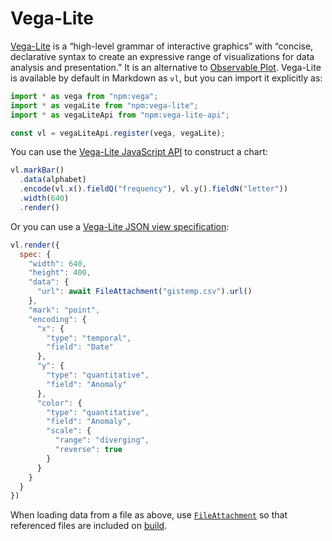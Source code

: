 # Vega-Lite

[Vega-Lite](https://vega.github.io/vega-lite/) is a “high-level grammar of interactive graphics” with “concise, declarative syntax to create an expressive range of visualizations for data analysis and presentation.” It is an alternative to [Observable Plot](./plot). Vega-Lite is available by default in Markdown as `vl`, but you can import it explicitly as:

```js run=false
import * as vega from "npm:vega";
import * as vegaLite from "npm:vega-lite";
import * as vegaLiteApi from "npm:vega-lite-api";

const vl = vegaLiteApi.register(vega, vegaLite);
```

You can use the [Vega-Lite JavaScript API](https://vega.github.io/vega-lite-api/) to construct a chart:

```js echo
vl.markBar()
  .data(alphabet)
  .encode(vl.x().fieldQ("frequency"), vl.y().fieldN("letter"))
  .width(640)
  .render()
```

Or you can use a [Vega-Lite JSON view specification](https://vega.github.io/vega-lite/docs/spec.html):

```js echo
vl.render({
  spec: {
    "width": 640,
    "height": 400,
    "data": {
      "url": await FileAttachment("gistemp.csv").url()
    },
    "mark": "point",
    "encoding": {
      "x": {
        "type": "temporal",
        "field": "Date"
      },
      "y": {
        "type": "quantitative",
        "field": "Anomaly"
      },
      "color": {
        "type": "quantitative",
        "field": "Anomaly",
        "scale": {
          "range": "diverging",
          "reverse": true
        }
      }
    }
  }
})
```

<div class="tip">When loading data from a file as above, use <a href="../javascript/files"><code>FileAttachment</code></a> so that referenced files are included on <a href="../getting-started#build">build</a>.</div>

